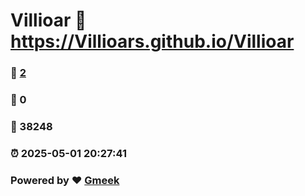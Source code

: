 # Villioar :link: https://Villioars.github.io/Villioar 
### :page_facing_up: [2](https://Villioars.github.io/Villioar/tag.html) 
### :speech_balloon: 0 
### :hibiscus: 38248 
### :alarm_clock: 2025-05-01 20:27:41 
### Powered by :heart: [Gmeek](https://github.com/Meekdai/Gmeek)
